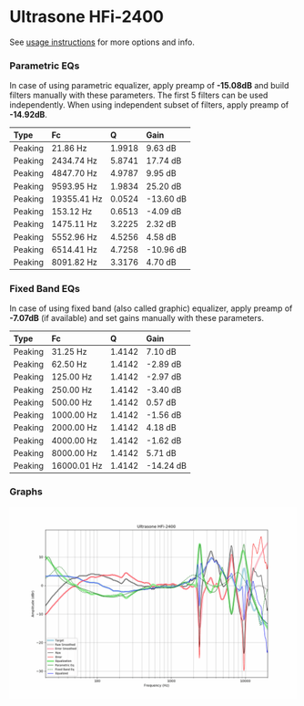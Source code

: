 # Ultrasone HFi-2400
See [usage instructions](https://github.com/jaakkopasanen/AutoEq#usage) for more options and info.

### Parametric EQs
In case of using parametric equalizer, apply preamp of **-15.08dB** and build filters manually
with these parameters. The first 5 filters can be used independently.
When using independent subset of filters, apply preamp of **-14.92dB**.

| Type    | Fc          |      Q | Gain      |
|:--------|:------------|:-------|:----------|
| Peaking | 21.86 Hz    | 1.9918 | 9.63 dB   |
| Peaking | 2434.74 Hz  | 5.8741 | 17.74 dB  |
| Peaking | 4847.70 Hz  | 4.9787 | 9.95 dB   |
| Peaking | 9593.95 Hz  | 1.9834 | 25.20 dB  |
| Peaking | 19355.41 Hz | 0.0524 | -13.60 dB |
| Peaking | 153.12 Hz   | 0.6513 | -4.09 dB  |
| Peaking | 1475.11 Hz  | 3.2225 | 2.32 dB   |
| Peaking | 5552.96 Hz  | 4.5256 | 4.58 dB   |
| Peaking | 6514.41 Hz  | 4.7258 | -10.96 dB |
| Peaking | 8091.82 Hz  | 3.3176 | 4.70 dB   |

### Fixed Band EQs
In case of using fixed band (also called graphic) equalizer, apply preamp of **-7.07dB**
(if available) and set gains manually with these parameters.

| Type    | Fc          |      Q | Gain      |
|:--------|:------------|:-------|:----------|
| Peaking | 31.25 Hz    | 1.4142 | 7.10 dB   |
| Peaking | 62.50 Hz    | 1.4142 | -2.89 dB  |
| Peaking | 125.00 Hz   | 1.4142 | -2.97 dB  |
| Peaking | 250.00 Hz   | 1.4142 | -3.40 dB  |
| Peaking | 500.00 Hz   | 1.4142 | 0.57 dB   |
| Peaking | 1000.00 Hz  | 1.4142 | -1.56 dB  |
| Peaking | 2000.00 Hz  | 1.4142 | 4.18 dB   |
| Peaking | 4000.00 Hz  | 1.4142 | -1.62 dB  |
| Peaking | 8000.00 Hz  | 1.4142 | 5.71 dB   |
| Peaking | 16000.01 Hz | 1.4142 | -14.24 dB |

### Graphs
![](./Ultrasone%20HFi-2400.png)